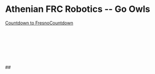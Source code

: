# Athenian FRC Robotics -- Go Owls

<div data-type="countdown" data-id="1724590" class="tickcounter" style="width: 100%; position: relative; padding-bottom: 25%"><a href="//www.tickcounter.com/countdown/1724590/countdown-to-fresno" title="Countdown to Fresno">Countdown to Fresno</a><a href="//www.tickcounter.com/" title="Countdown">Countdown</a></div><script>(function(d, s, id) { var js, pjs = d.getElementsByTagName(s)[0]; if (d.getElementById(id)) return; js = d.createElement(s); js.id = id; js.src = "//www.tickcounter.com/static/js/loader.js"; pjs.parentNode.insertBefore(js, pjs); }(document, "script", "tickcounter-sdk"));</script>
##
